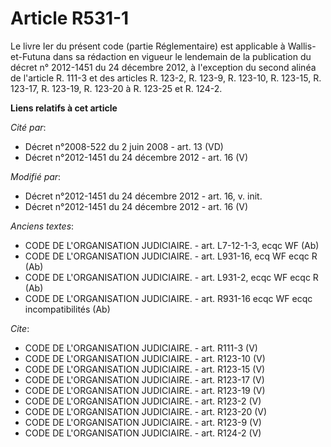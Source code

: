 # Article R531-1

Le livre Ier du présent code (partie Réglementaire) est applicable à Wallis-et-Futuna dans sa rédaction en vigueur le
lendemain de la publication du décret n° 2012-1451 du 24 décembre 2012, à l'exception du second alinéa de l'article R. 111-3
et des articles R. 123-2, R. 123-9, R. 123-10, R. 123-15, R. 123-17, R. 123-19, R. 123-20 à R. 123-25 et R. 124-2.

**Liens relatifs à cet article**

_Cité par_:

  - Décret n°2008-522 du 2 juin 2008 - art. 13 (VD)
  - Décret n°2012-1451 du 24 décembre 2012 - art. 16 (V)

_Modifié par_:

  - Décret n°2012-1451 du 24 décembre 2012 - art. 16, v. init.
  - Décret n°2012-1451 du 24 décembre 2012 - art. 16 (V)

_Anciens textes_:

  - CODE DE L'ORGANISATION JUDICIAIRE. - art. L7-12-1-3, ecqc WF (Ab)
  - CODE DE L'ORGANISATION JUDICIAIRE. - art. L931-16, ecq WF ecqc R (Ab)
  - CODE DE L'ORGANISATION JUDICIAIRE. - art. L931-2, ecqc WF ecqc R (Ab)
  - CODE DE L'ORGANISATION JUDICIAIRE. - art. R931-16 ecqc WF ecqc incompatibilités (Ab)

_Cite_:

  - CODE DE L'ORGANISATION JUDICIAIRE. - art. R111-3 (V)
  - CODE DE L'ORGANISATION JUDICIAIRE. - art. R123-10 (V)
  - CODE DE L'ORGANISATION JUDICIAIRE. - art. R123-15 (V)
  - CODE DE L'ORGANISATION JUDICIAIRE. - art. R123-17 (V)
  - CODE DE L'ORGANISATION JUDICIAIRE. - art. R123-19 (V)
  - CODE DE L'ORGANISATION JUDICIAIRE. - art. R123-2 (V)
  - CODE DE L'ORGANISATION JUDICIAIRE. - art. R123-20 (V)
  - CODE DE L'ORGANISATION JUDICIAIRE. - art. R123-9 (V)
  - CODE DE L'ORGANISATION JUDICIAIRE. - art. R124-2 (V)
